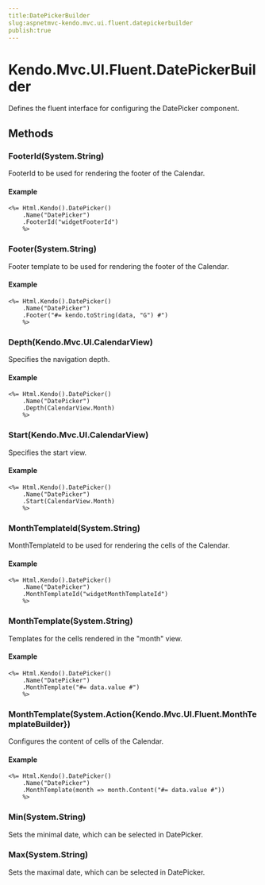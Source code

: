 ```yaml
---
title:DatePickerBuilder
slug:aspnetmvc-kendo.mvc.ui.fluent.datepickerbuilder
publish:true
---
```


# Kendo.Mvc.UI.Fluent.DatePickerBuilder

Defines the fluent interface for configuring the DatePicker component.

## Methods

### FooterId(System.String)
FooterId to be used for rendering the footer of the Calendar.

#### Example
    <%= Html.Kendo().DatePicker()
        .Name("DatePicker")
        .FooterId("widgetFooterId")
        %>

### Footer(System.String)
Footer template to be used for rendering the footer of the Calendar.

#### Example
    <%= Html.Kendo().DatePicker()
        .Name("DatePicker")
        .Footer("#= kendo.toString(data, "G") #")
        %>

### Depth(Kendo.Mvc.UI.CalendarView)
Specifies the navigation depth.

#### Example
    <%= Html.Kendo().DatePicker()
        .Name("DatePicker")
        .Depth(CalendarView.Month)
        %>

### Start(Kendo.Mvc.UI.CalendarView)
Specifies the start view.

#### Example
    <%= Html.Kendo().DatePicker()
        .Name("DatePicker")
        .Start(CalendarView.Month)
        %>

### MonthTemplateId(System.String)
MonthTemplateId to be used for rendering the cells of the Calendar.

#### Example
    <%= Html.Kendo().DatePicker()
        .Name("DatePicker")
        .MonthTemplateId("widgetMonthTemplateId")
        %>

### MonthTemplate(System.String)
Templates for the cells rendered in the "month" view.

#### Example
    <%= Html.Kendo().DatePicker()
        .Name("DatePicker")
        .MonthTemplate("#= data.value #")
        %>

### MonthTemplate(System.Action{Kendo.Mvc.UI.Fluent.MonthTemplateBuilder})
Configures the content of cells of the Calendar.

#### Example
    <%= Html.Kendo().DatePicker()
        .Name("DatePicker")
        .MonthTemplate(month => month.Content("#= data.value #"))
        %>

### Min(System.String)
Sets the minimal date, which can be selected in DatePicker.

### Max(System.String)
Sets the maximal date, which can be selected in DatePicker.
